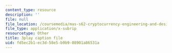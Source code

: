 ```yaml
---
content_type: resource
description: ''
file: null
file_location: /coursemedia/mas-s62-cryptocurrency-engineering-and-design-spring-2018/fd5ec2b1ec3d58e5b9b908901a86531a_VT2o4KCEbes.vtt
file_type: application/x-subrip
resourcetype: Other
title: 3play caption file
uid: fd5ec2b1-ec3d-58e5-b9b9-08901a86531a
---
```

